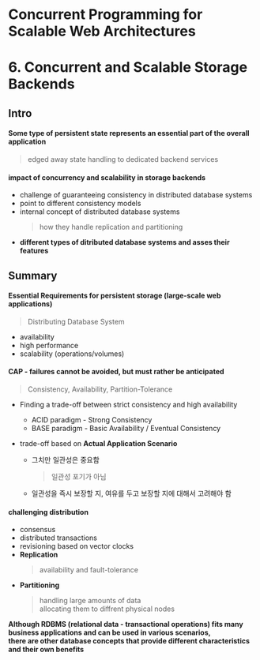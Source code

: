 # Concurrent Programming for Scalable Web Architectures  
# 6. Concurrent and Scalable Storage Backends  

## Intro  
#### Some type of persistent state represents an essential part of the overall application  
> edged away state handling to dedicated backend services  

#### impact of concurrency and scalability in storage backends  
* challenge of guaranteeing consistency in distributed database systems  
* point to different consistency models  
* internal concept of distributed database systems  
  > how they handle replication and partitioning  
* **different types of ditributed database systems and asses their features**  

## Summary  

#### Essential Requirements for persistent storage (large-scale web applications)  
> Distributing Database System  
* availability  
* high performance  
* scalability (operations/volumes)  

#### CAP - failures cannot be avoided, but must rather be anticipated    
> Consistency, Availability, Partition-Tolerance  
* Finding a trade-off between strict consistency and high availability  
  * ACID paradigm - Strong Consistency  
  * BASE paradigm - Basic Availability / Eventual Consistency  

* trade-off based on **Actual Application Scenario**  
  * 그치만 일관성은 중요함  
    > 일관성 포기가 아님  
  * 일관성을 즉시 보장할 지, 여유를 두고 보장할 지에 대해서 고려해야 함  

#### challenging distribution   
* consensus  
* distributed transactions  
* revisioning based on vector clocks  
* **Replication**  
  > availability and fault-tolerance  
* **Partitioning**  
  > handling large amounts of data  
  > allocating them to diffrent physical nodes  
  
**Although RDBMS (relational data - transactional operations) fits many business applications and can be used in various scenarios,**    
**there are other database concepts that provide different characteristics and their own benefits**  


